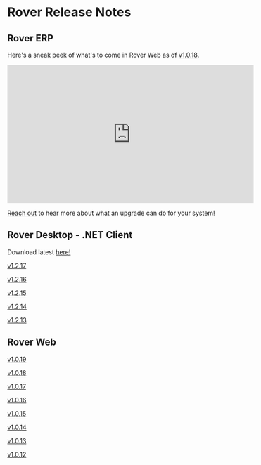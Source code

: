 # Rover Release Notes

<PageHeader />

## Rover ERP

Here's a sneak peek of what's to come in Rover Web as of [v1.0.18](./web-1-0-18/README.md).

<iframe width="560" height="315" src="https://www.youtube.com/embed/vIqJ_ito4as" title="YouTube video player" frameborder="0" allow="accelerometer; autoplay; clipboard-write; encrypted-media; gyroscope; picture-in-picture; web-share" allowfullscreen></iframe>

[Reach out](mailto:sales@zumasys.com) to hear more about what an upgrade can do for your system!

## Rover Desktop - .NET Client

Download latest [here!](https://roverdesktop.blob.core.windows.net/apps/rover-installer@latest.zip)

[v1.2.17](./desktop/1-2-17/README.md)

[v1.2.16](./desktop/1-2-16/README.md)

[v1.2.15](./desktop/1-2-15/README.md)

[v1.2.14](./desktop/1-2-14/README.md)

[v1.2.13](./desktop/1-2-13/README.md)

## Rover Web

[v1.0.19](./web-1-0-19/README.md)

[v1.0.18](./web-1-0-18/README.md)

[v1.0.17](./web-1-0-17/README.md)

[v1.0.16](./web-1-0-16/README.md)

[v1.0.15](./web-1-0-15/README.md)

[v1.0.14](./web-1-0-14/README.md)

[v1.0.13](./web-1-0-13/README.md)

[v1.0.12](./web-1-0-12/README.md)

<PageFooter />
